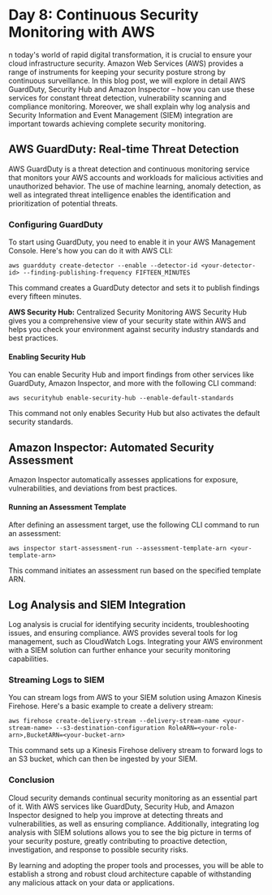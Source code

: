# Day 8: Continuous Security Monitoring with AWS

n today's world of rapid digital transformation, it is crucial to ensure your cloud infrastructure security. Amazon Web Services (AWS) provides a range of instruments for keeping your security posture strong by continuous surveillance. In this blog post, we will explore in detail AWS GuardDuty, Security Hub and Amazon Inspector – how you can use these services for constant threat detection, vulnerability scanning and compliance monitoring. Moreover, we shall explain why log analysis and Security Information and Event Management (SIEM) integration are important towards achieving complete security monitoring.

## AWS GuardDuty: Real-time Threat Detection

AWS GuardDuty is a threat detection and continuous monitoring service that monitors your AWS accounts and workloads for malicious activities and unauthorized behavior. The use of machine learning, anomaly detection, as well as integrated threat intelligence enables the identification and prioritization of potential threats.

### Configuring GuardDuty

To start using GuardDuty, you need to enable it in your AWS Management Console. Here's how you can do it with AWS CLI:

```shell
aws guardduty create-detector --enable --detector-id <your-detector-id> --finding-publishing-frequency FIFTEEN_MINUTES
```
This command creates a GuardDuty detector and sets it to publish findings every fifteen minutes.

**AWS Security Hub:** Centralized Security Monitoring
AWS Security Hub gives you a comprehensive view of your security state within AWS and helps you check your environment against security industry standards and best practices.

#### Enabling Security Hub
You can enable Security Hub and import findings from other services like GuardDuty, Amazon Inspector, and more with the following CLI command:

```shell
aws securityhub enable-security-hub --enable-default-standards
```

This command not only enables Security Hub but also activates the default security standards.


## Amazon Inspector: Automated Security Assessment
Amazon Inspector automatically assesses applications for exposure, vulnerabilities, and deviations from best practices.

#### Running an Assessment Template
After defining an assessment target, use the following CLI command to run an assessment:

```shell
aws inspector start-assessment-run --assessment-template-arn <your-template-arn>
```

This command initiates an assessment run based on the specified template ARN.

## Log Analysis and SIEM Integration

Log analysis is crucial for identifying security incidents, troubleshooting issues, and ensuring compliance. AWS provides several tools for log management, such as CloudWatch Logs. Integrating your AWS environment with a SIEM solution can further enhance your security monitoring capabilities.

### Streaming Logs to SIEM

You can stream logs from AWS to your SIEM solution using Amazon Kinesis Firehose. Here's a basic example to create a delivery stream:

```shell
aws firehose create-delivery-stream --delivery-stream-name <your-stream-name> --s3-destination-configuration RoleARN=<your-role-arn>,BucketARN=<your-bucket-arn>
```

This command sets up a Kinesis Firehose delivery stream to forward logs to an S3 bucket, which can then be ingested by your SIEM.

### Conclusion

Cloud security demands continual security monitoring as an essential part of it. With AWS services like GuardDuty, Security Hub, and Amazon Inspector designed to help you improve at detecting threats and vulnerabilities, as well as ensuring compliance. Additionally, integrating log analysis with SIEM solutions allows you to see the big picture in terms of your security posture, greatly contributing to proactive detection, investigation, and response to possible security risks.

By learning and adopting the proper tools and processes, you will be able to establish a strong and robust cloud architecture capable of withstanding any malicious attack on your data or applications.
